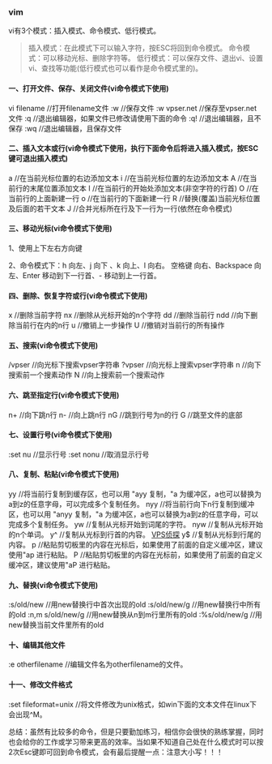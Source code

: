### vim



vi有3个模式：插入模式、命令模式、低行模式。

> 插入模式：在此模式下可以输入字符，按ESC将回到命令模式。
> 命令模式：可以移动光标、删除字符等。
> 低行模式：可以保存文件、退出vi、设置vi、查找等功能(低行模式也可以看作是命令模式里的)。

#### 一、打开文件、保存、关闭文件(vi命令模式下使用)

vi filename    //打开filename文件
:w    //保存文件
:w vpser.net //保存至vpser.net文件
:q      //退出编辑器，如果文件已修改请使用下面的命令
:q!     //退出编辑器，且不保存
:wq     //退出编辑器，且保存文件

#### 二、插入文本或行(vi命令模式下使用，执行下面命令后将进入插入模式，按ESC键可退出插入模式)

a    //在当前光标位置的右边添加文本
i    //在当前光标位置的左边添加文本
A   //在当前行的末尾位置添加文本
I    //在当前行的开始处添加文本(非空字符的行首)
O   //在当前行的上面新建一行
o   //在当前行的下面新建一行
R   //替换(覆盖)当前光标位置及后面的若干文本
J   //合并光标所在行及下一行为一行(依然在命令模式)

#### 三、移动光标(vi命令模式下使用)

1、使用上下左右方向键

2、命令模式下：h  向左、j  向下 、k  向上、l  向右。
空格键 向右、Backspace  向左、Enter  移动到下一行首、-  移动到上一行首。

#### 四、删除、恢复字符或行(vi命令模式下使用)

x     //删除当前字符
nx     //删除从光标开始的n个字符
dd    //删除当前行
ndd  //向下删除当前行在内的n行
u    //撤销上一步操作
U    //撤销对当前行的所有操作

#### 五、搜索(vi命令模式下使用)

/vpser   //向光标下搜索vpser字符串
?vpser   //向光标上搜索vpser字符串
n      //向下搜索前一个搜素动作
N     //向上搜索前一个搜索动作

#### 六、跳至指定行(vi命令模式下使用)

n+     //向下跳n行
n-     //向上跳n行
nG     //跳到行号为n的行
G      //跳至文件的底部

#### 七、设置行号(vi命令模式下使用)

:set  nu   //显示行号
:set nonu   //取消显示行号

#### 八、复制、粘贴(vi命令模式下使用)

yy   //将当前行复制到缓存区，也可以用 "ayy 复制，"a 为缓冲区，a也可以替换为a到z的任意字母，可以完成多个复制任务。
nyy  //将当前行向下n行复制到缓冲区，也可以用 "anyy 复制，"a 为缓冲区，a也可以替换为a到z的任意字母，可以完成多个复制任务。
yw   //复制从光标开始到词尾的字符。
nyw  //复制从光标开始的n个单词。
y^    //复制从光标到行首的内容。 [VPS侦探](https://www.vpser.net/)
y$    //复制从光标到行尾的内容。
p     //粘贴剪切板里的内容在光标后，如果使用了前面的自定义缓冲区，建议使用"ap 进行粘贴。
P     //粘贴剪切板里的内容在光标前，如果使用了前面的自定义缓冲区，建议使用"aP 进行粘贴。

#### 九、替换(vi命令模式下使用)

:s/old/new    //用new替换行中首次出现的old
:s/old/new/g     //用new替换行中所有的old
:n,m s/old/new/g   //用new替换从n到m行里所有的old
:%s/old/new/g    //用new替换当前文件里所有的old

#### 十、编辑其他文件

:e otherfilename   //编辑文件名为otherfilename的文件。

#### 十一、修改文件格式

:set fileformat=unix  //将文件修改为unix格式，如win下面的文本文件在linux下会出现^M。

总结：虽然有比较多的命令，但是只要勤加练习，相信你会很快的熟练掌握，同时也会给你的工作或学习带来更高的效率。当如果不知道自己处在什么模式时可以按2次Esc键即可回到命令模式，会有最后提醒一点：注意大小写！！！
